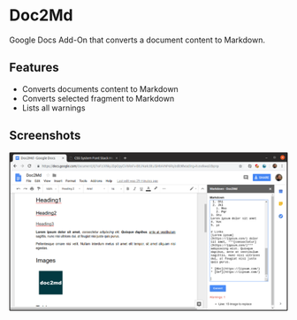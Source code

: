 # Doc2Md

Google Docs Add-On that converts a document content to Markdown.

## Features

- Converts documents content to Markdown
- Converts selected fragment to Markdown
- Lists all warnings

## Screenshots

![Screenshot](assets/screenshot.png?raw=true "Screenshot")
